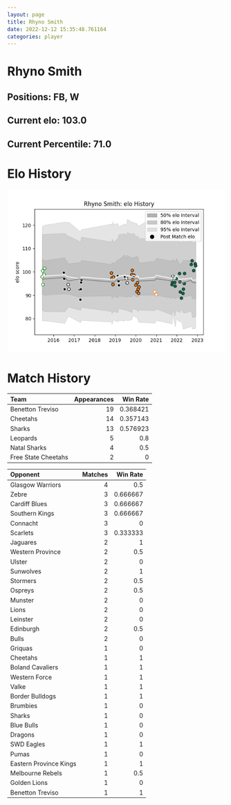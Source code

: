 ```yaml
---  
layout: page  
title: Rhyno Smith  
date: 2022-12-12 15:35:48.761164  
categories: player  
---
```

# Rhyno Smith

## Positions: FB, W

## Current elo: 103.0

## Current Percentile: 71.0

# Elo History


![elo history](history_RhynoSmith.png)
# Match History


| Team                |   Appearances |   Win Rate |
|:--------------------|--------------:|-----------:|
| Benetton Treviso    |            19 |   0.368421 |
| Cheetahs            |            14 |   0.357143 |
| Sharks              |            13 |   0.576923 |
| Leopards            |             5 |   0.8      |
| Natal Sharks        |             4 |   0.5      |
| Free State Cheetahs |             2 |   0        |

| Opponent               |   Matches |   Win Rate |
|:-----------------------|----------:|-----------:|
| Glasgow Warriors       |         4 |   0.5      |
| Zebre                  |         3 |   0.666667 |
| Cardiff Blues          |         3 |   0.666667 |
| Southern Kings         |         3 |   0.666667 |
| Connacht               |         3 |   0        |
| Scarlets               |         3 |   0.333333 |
| Jaguares               |         2 |   1        |
| Western Province       |         2 |   0.5      |
| Ulster                 |         2 |   0        |
| Sunwolves              |         2 |   1        |
| Stormers               |         2 |   0.5      |
| Ospreys                |         2 |   0.5      |
| Munster                |         2 |   0        |
| Lions                  |         2 |   0        |
| Leinster               |         2 |   0        |
| Edinburgh              |         2 |   0.5      |
| Bulls                  |         2 |   0        |
| Griquas                |         1 |   0        |
| Cheetahs               |         1 |   1        |
| Boland Cavaliers       |         1 |   1        |
| Western Force          |         1 |   1        |
| Valke                  |         1 |   1        |
| Border Bulldogs        |         1 |   1        |
| Brumbies               |         1 |   0        |
| Sharks                 |         1 |   0        |
| Blue Bulls             |         1 |   0        |
| Dragons                |         1 |   0        |
| SWD Eagles             |         1 |   1        |
| Pumas                  |         1 |   0        |
| Eastern Province Kings |         1 |   1        |
| Melbourne Rebels       |         1 |   0.5      |
| Golden Lions           |         1 |   0        |
| Benetton Treviso       |         1 |   1        |
